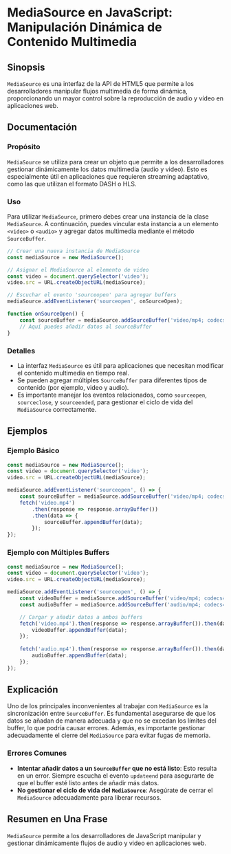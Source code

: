 <!--
Meta Description: # MediaSource en JavaScript: Manipulación Dinámica de Contenido Multimedia ## Sinopsis `MediaSource` es una interfaz de la API de HTML5 que permite a ...
Meta Keywords: mediasource, video, que, const, para
-->

# MediaSource en JavaScript: Manipulación Dinámica de Contenido Multimedia

## Sinopsis
`MediaSource` es una interfaz de la API de HTML5 que permite a los desarrolladores manipular flujos multimedia de forma dinámica, proporcionando un mayor control sobre la reproducción de audio y vídeo en aplicaciones web.

## Documentación

### Propósito
`MediaSource` se utiliza para crear un objeto que permite a los desarrolladores gestionar dinámicamente los datos multimedia (audio y video). Esto es especialmente útil en aplicaciones que requieren streaming adaptativo, como las que utilizan el formato DASH o HLS.

### Uso
Para utilizar `MediaSource`, primero debes crear una instancia de la clase `MediaSource`. A continuación, puedes vincular esta instancia a un elemento `<video>` o `<audio>` y agregar datos multimedia mediante el método `SourceBuffer`. 

```javascript
// Crear una nueva instancia de MediaSource
const mediaSource = new MediaSource();

// Asignar el MediaSource al elemento de video
const video = document.querySelector('video');
video.src = URL.createObjectURL(mediaSource);

// Escuchar el evento 'sourceopen' para agregar buffers
mediaSource.addEventListener('sourceopen', onSourceOpen);

function onSourceOpen() {
    const sourceBuffer = mediaSource.addSourceBuffer('video/mp4; codecs="avc1.64001F, mp4a.40.2"');
    // Aquí puedes añadir datos al sourceBuffer
}
```

### Detalles
- La interfaz `MediaSource` es útil para aplicaciones que necesitan modificar el contenido multimedia en tiempo real.
- Se pueden agregar múltiples `SourceBuffer` para diferentes tipos de contenido (por ejemplo, video y audio).
- Es importante manejar los eventos relacionados, como `sourceopen`, `sourceclose`, y `sourceended`, para gestionar el ciclo de vida del `MediaSource` correctamente.

## Ejemplos

### Ejemplo Básico
```javascript
const mediaSource = new MediaSource();
const video = document.querySelector('video');
video.src = URL.createObjectURL(mediaSource);

mediaSource.addEventListener('sourceopen', () => {
    const sourceBuffer = mediaSource.addSourceBuffer('video/mp4; codecs="avc1.64001F, mp4a.40.2"');
    fetch('video.mp4')
        .then(response => response.arrayBuffer())
        .then(data => {
            sourceBuffer.appendBuffer(data);
        });
});
```

### Ejemplo con Múltiples Buffers
```javascript
const mediaSource = new MediaSource();
const video = document.querySelector('video');
video.src = URL.createObjectURL(mediaSource);

mediaSource.addEventListener('sourceopen', () => {
    const videoBuffer = mediaSource.addSourceBuffer('video/mp4; codecs="avc1.64001F"');
    const audioBuffer = mediaSource.addSourceBuffer('audio/mp4; codecs="mp4a.40.2"');

    // Cargar y añadir datos a ambos buffers
    fetch('video.mp4').then(response => response.arrayBuffer()).then(data => {
        videoBuffer.appendBuffer(data);
    });
    
    fetch('audio.mp4').then(response => response.arrayBuffer()).then(data => {
        audioBuffer.appendBuffer(data);
    });
});
```

## Explicación
Uno de los principales inconvenientes al trabajar con `MediaSource` es la sincronización entre `SourceBuffer`. Es fundamental asegurarse de que los datos se añadan de manera adecuada y que no se excedan los límites del buffer, lo que podría causar errores. Además, es importante gestionar adecuadamente el cierre del `MediaSource` para evitar fugas de memoria.

### Errores Comunes
- **Intentar añadir datos a un `SourceBuffer` que no está listo**: Esto resulta en un error. Siempre escucha el evento `updateend` para asegurarte de que el buffer esté listo antes de añadir más datos.
- **No gestionar el ciclo de vida del `MediaSource`**: Asegúrate de cerrar el `MediaSource` adecuadamente para liberar recursos.

## Resumen en Una Frase
`MediaSource` permite a los desarrolladores de JavaScript manipular y gestionar dinámicamente flujos de audio y video en aplicaciones web.